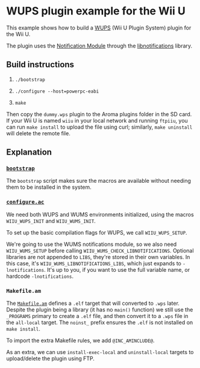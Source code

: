 # WUPS plugin example for the Wii U

This example shows how to build a [WUPS](https://github.com/wiiu-env/WiiUPluginSystem)
(Wii U Plugin System) plugin for the Wii U.

The plugin uses the [Notification Module](https://github.com/wiiu-env/NotificationModule)
through the [libnotifications](https://github.com/wiiu-env/libnotifications) library.


## Build instructions

1. `./bootstrap`

2. `./configure --host=powerpc-eabi`

3. `make`

Then copy the `dummy.wps` plugin to the Aroma plugins folder in the SD card. If your Wii U
is named `wiiu` in your local network and running `ftpiiu`, you can run `make install` to
upload the file using curl; similarly, `make uninstall` will delete the remote file.


## Explanation

### [`bootstrap`](bootstrap)

The `bootstrap` script makes sure the macros are available without needing them to be
installed in the system.


### [`configure.ac`](configure.ac)

We need both WUPS and WUMS environments
initialized, using the macros `WIIU_WUPS_INIT` and `WIIU_WUMS_INIT`.

To set up the basic compilation flags for WUPS, we call `WIIU_WUPS_SETUP`.

We're going to use the WUMS notifications module, so we also need `WIIU_WUMS_SETUP` before
calling `WIIU_WUMS_CHECK_LIBNOTIFICATIONS`. Optional libraries are not appended to `LIBS`,
they're stored in their own variables. In this case, it's
`WIIU_WUMS_LIBNOTIFICATIONS_LIBS`, which just expands to `-lnotifications`. It's up to
you, if you want to use the full variable name, or hardcode `-lnotifications`.


### `Makefile.am`

The [`Makefile.am`](Makefile.am) defines a `.elf` target that will converted to `.wps`
later. Despite the plugin being a library (it has no `main()` function) we still use the
`_PROGRAMS` primary to create a `.elf` file, and then convert it to a `.wps` file in the
`all-local` target. The `noinst_` prefix ensures the `.elf` is not installed on `make
install`.

To import the extra Makefile rules, we add `@INC_AMINCLUDE@`.

As an extra, we can use `install-exec-local` and `uninstall-local` targets to
upload/delete the plugin using FTP.
